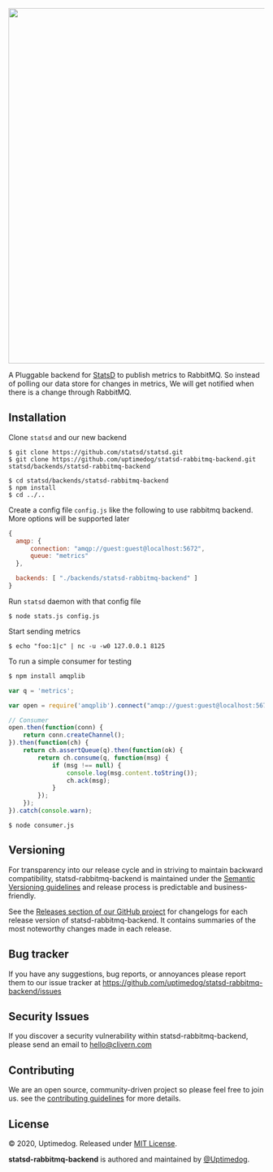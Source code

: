 <p align="center">
    <img src="https://raw.githubusercontent.com/uptimedog/statsd-rabbitmq-backend/master/assets/img/chart.png" width="700" />
</p>
<p align="left">A Pluggable backend for <a href="https://github.com/statsd/statsd">StatsD</a> to publish metrics to RabbitMQ. So instead of polling our data store for changes in metrics, We will get notified when there is a change through RabbitMQ.</p>


## Installation

Clone `statsd` and our new backend

```
$ git clone https://github.com/statsd/statsd.git
$ git clone https://github.com/uptimedog/statsd-rabbitmq-backend.git statsd/backends/statsd-rabbitmq-backend

$ cd statsd/backends/statsd-rabbitmq-backend
$ npm install
$ cd ../..
```

Create a config file `config.js` like the following to use rabbitmq backend. More options will be supported later

```js
{
  amqp: {
      connection: "amqp://guest:guest@localhost:5672",
      queue: "metrics"
  },

  backends: [ "./backends/statsd-rabbitmq-backend" ]
}
```

Run `statsd` daemon with that config file

```
$ node stats.js config.js
```

Start sending metrics

```
$ echo "foo:1|c" | nc -u -w0 127.0.0.1 8125
```

To run a simple consumer for testing

```js
$ npm install amqplib
```

```javascript
var q = 'metrics';

var open = require('amqplib').connect("amqp://guest:guest@localhost:5672");

// Consumer
open.then(function(conn) {
    return conn.createChannel();
}).then(function(ch) {
    return ch.assertQueue(q).then(function(ok) {
        return ch.consume(q, function(msg) {
            if (msg !== null) {
                console.log(msg.content.toString());
                ch.ack(msg);
            }
        });
    });
}).catch(console.warn);
```

```
$ node consumer.js
```


## Versioning

For transparency into our release cycle and in striving to maintain backward compatibility, statsd-rabbitmq-backend is maintained under the [Semantic Versioning guidelines](https://semver.org/) and release process is predictable and business-friendly.

See the [Releases section of our GitHub project](https://github.com/uptimedog/statsd-rabbitmq-backend/releases) for changelogs for each release version of statsd-rabbitmq-backend. It contains summaries of the most noteworthy changes made in each release.


## Bug tracker

If you have any suggestions, bug reports, or annoyances please report them to our issue tracker at https://github.com/uptimedog/statsd-rabbitmq-backend/issues


## Security Issues

If you discover a security vulnerability within statsd-rabbitmq-backend, please send an email to [hello@clivern.com](mailto:hello@clivern.com)


## Contributing

We are an open source, community-driven project so please feel free to join us. see the [contributing guidelines](CONTRIBUTING.md) for more details.


## License

© 2020, Uptimedog. Released under [MIT License](https://opensource.org/licenses/mit-license.php).

**statsd-rabbitmq-backend** is authored and maintained by [@Uptimedog](http://github.com/uptimedog).
